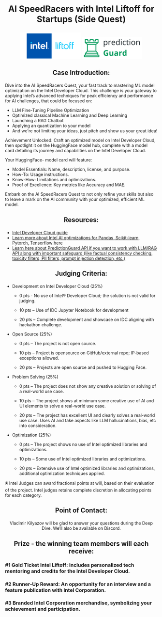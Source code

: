 # <p align="center"> AI SpeedRacers with Intel Liftoff for Startups (Side Quest) </p>

<p align="center">
  <img src="https://github.com/START-Hack/Intel_Liftoff_STARTHACK24/blob/7b74789b8b3b5e060fda55468cddf76f22dbd332/liftoff_logo.png" width="200" title="Liftoff">
  <img src="https://github.com/START-Hack/Intel_Liftoff_STARTHACK24/blob/fe601c88323a9195b80c382d81f26efc78d0e495/predictionguard_light.png" width="200" alt="PredictionGuard">
</p>


## <p align="center"> Case Introduction: </p>

Dive into the AI SpeedRacers Quest, your fast track to mastering ML model optimization on the Intel Developer Cloud. This challenge is your gateway to applying Intel’s advanced techniques for peak efficiency and performance for AI challenges, that could be focused on:
- LLM Fine-Tuning Pipeline Optimization
- Optimized classical Machine Learning and Deep Learning 
- Launching a RAG Chatbot
- Applying an quantization to your model
- And we're not limiting your ideas, just pitch and show us your great idea!
 
Achievement Unlocked:
Craft an optimized model on Intel Developer Cloud, then spotlight it on the HuggingFace model hub, complete with a model card detailing its journey and capabilities on the Intel Developer Cloud. 

Your HuggingFace- model card will feature:
- Model Essentials: Name, description, license, and purpose.
- How-To: Usage instructions.
- Know-How: Limitations and optimizations.
- Proof of Excellence: Key metrics like Accuracy and MAE.
 
Embark on the AI SpeedRacers Quest to not only refine your skills but also to leave a mark on the AI community with your optimized, efficient ML model.

##  <p align="center"> Resources: </p>

- <a href="https://github.com/START-Hack/Intel_Liftoff_STARTHACK24/blob/main/IDC_guide.pdf">Intel Developer Cloud guide</a>
- <a href="https://github.com/START-Hack/Intel_Liftoff_STARTHACK24/blob/main/Intel_AI_tools.pdf">Learn more about Intel AI optimizations for Pandas, Scikit-learn, Pytorch, Tensorflow here</a>
- <a href="https://hackmd.io/@kAdFkzESSY2yWQ8EO82Uyw/r1vAtD9cT">Learn here about PredictionGuard API if you want to work with LLM/RAG API along with important safeguard (like factual consistency checking, toxicity filters, PII filters, prompt injection detection, etc.)</a>



## <p align="center"> Judging Criteria: </p>

 - Development on Intel Developer Cloud (25%) 

   - 0 pts - No use of Intel® Developer Cloud; the solution is not valid for judging. 

   - 10 pts – Use of IDC Jupyter Notebook for development 

   - 20 pts – Complete development and showcase on IDC aligning with hackathon challenge. 

 - Open Source (25%) 

   - 0 pts – The project is not open source. 

   - 10 pts – Project is opensource on GitHub/external repo; IP-based exceptions allowed. 

   - 20 pts – Projects are open source and pushed to Hugging Face. 

 - Problem Solving (25%) 

   - 0 pts – The project does not show any creative solution or solving of a real-world use case. 

   - 10 pts – The project shows at minimum some creative use of AI and UI elements to solve a real-world use case. 

   - 20 pts – The project has excellent UI and clearly solves a real-world use case. Uses AI and take aspects like LLM hallucinations, bias, etc into consideration. 

 - Optimization (25%) 

   - 0 pts – The project shows no use of Intel optimized libraries and optimizations. 

   - 10 pts – Some use of Intel optimized libraries and optimizations. 

   - 20 pts – Extensive use of Intel optimized libraries and optimizations, additional optimization techniques applied.
  
🖲️ Intel Judges can award fractional points at will, based on their evaluation of the project. Intel judges retains complete discretion in allocating points for each category. 

## <p align="center"> Point of Contact: </p>

<p align="center"> Vladimir Kilyazov will be glad to answer your questions during the Deep Dive. We’ll also be available on Discord. </p>


## <p align="center"> Prize - the winning team members will each receive: </p>

### #1 Gold Ticket Intel Liftoff: Includes personalized tech mentoring and credits for the Intel Developer Cloud.
### #2 Runner-Up Reward: An opportunity for an interview and a feature publication with Intel Corporation.
### #3 Branded Intel Corporation merchandise, symbolizing your achievement and participation.


